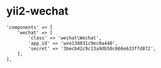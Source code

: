 # yii2-wechat

    'components' => [
        'wechat' => [
            'class' => 'wechat\Wechat',
            'app_id' => 'wxe138031c9ec0a440',
            'secret' => '3becb42c9c13a9db50c066e633ffd872',
        ],
    ],

